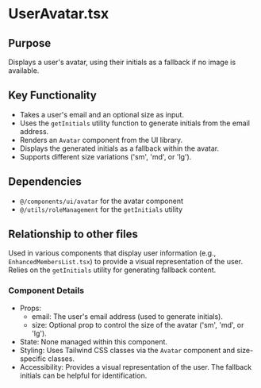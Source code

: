 # UserAvatar.tsx

## Purpose
Displays a user's avatar, using their initials as a fallback if no image is available.

## Key Functionality
- Takes a user's email and an optional size as input.
- Uses the `getInitials` utility function to generate initials from the email address.
- Renders an `Avatar` component from the UI library.
- Displays the generated initials as a fallback within the avatar.
- Supports different size variations ('sm', 'md', or 'lg').

## Dependencies
- `@/components/ui/avatar` for the avatar component
- `@/utils/roleManagement` for the `getInitials` utility

## Relationship to other files
Used in various components that display user information (e.g., `EnhancedMembersList.tsx`) to provide a visual representation of the user. Relies on the `getInitials` utility for generating fallback content.

### Component Details
- Props:
  - email: The user's email address (used to generate initials).
  - size: Optional prop to control the size of the avatar ('sm', 'md', or 'lg').
- State: None managed within this component.
- Styling: Uses Tailwind CSS classes via the `Avatar` component and size-specific classes.
- Accessibility: Provides a visual representation of the user. The fallback initials can be helpful for identification.